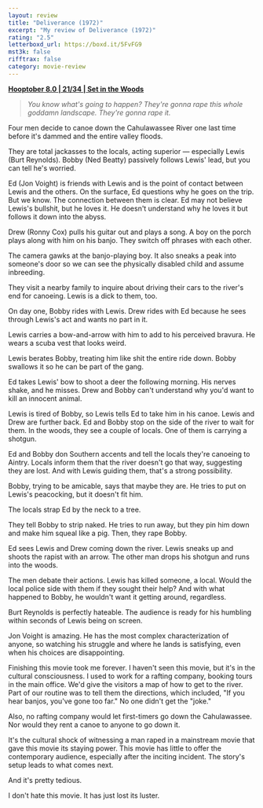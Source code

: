 ```yaml
---
layout: review
title: "Deliverance (1972)"
excerpt: "My review of Deliverance (1972)"
rating: "2.5"
letterboxd_url: https://boxd.it/5FvFG9
mst3k: false
rifftrax: false
category: movie-review
---
```


<b><a href="https://boxd.it/pOvfW/detail" target="_blank" rel="noopener">Hooptober 8.0 | 21/34 | Set in the Woods</a></b>

<blockquote><i>You know what's going to happen? They're gonna rape this whole goddamn landscape. They're gonna rape it.</i></blockquote>

Four men decide to canoe down the Cahulawassee River one last time before it's dammed and the entire valley floods.

They are total jackasses to the locals, acting superior — especially Lewis (Burt Reynolds). Bobby (Ned Beatty) passively follows Lewis' lead, but you can tell he's worried.

Ed (Jon Voight) is friends with Lewis and is the point of contact between Lewis and the others. On the surface, Ed questions why he goes on the trip. But we know. The connection between them is clear. Ed may not believe Lewis's bullshit, but he loves it. He doesn't understand why he loves it but follows it down into the abyss.

Drew (Ronny Cox) pulls his guitar out and plays a song. A boy on the porch plays along with him on his banjo. They switch off phrases with each other.

The camera gawks at the banjo-playing boy. It also sneaks a peak into someone's door so we can see the physically disabled child and assume inbreeding.

They visit a nearby family to inquire about driving their cars to the river's end for canoeing. Lewis is a dick to them, too.

On day one, Bobby rides with Lewis. Drew rides with Ed because he sees through Lewis's act and wants no part in it.

Lewis carries a bow-and-arrow with him to add to his perceived bravura. He wears a scuba vest that looks weird.

Lewis berates Bobby, treating him like shit the entire ride down. Bobby swallows it so he can be part of the gang.

Ed takes Lewis' bow to shoot a deer the following morning. His nerves shake, and he misses. Drew and Bobby can't understand why you'd want to kill an innocent animal.

Lewis is tired of Bobby, so Lewis tells Ed to take him in his canoe. Lewis and Drew are further back. Ed and Bobby stop on the side of the river to wait for them. In the woods, they see a couple of locals. One of them is carrying a shotgun.

Ed and Bobby don Southern accents and tell the locals they're canoeing to Aintry. Locals inform them that the river doesn't go that way, suggesting they are lost. And with Lewis guiding them, that's a strong possibility.

Bobby, trying to be amicable, says that maybe they are. He tries to put on Lewis's peacocking, but it doesn't fit him.

The locals strap Ed by the neck to a tree.

They tell Bobby to strip naked. He tries to run away, but they pin him down and make him squeal like a pig. Then, they rape Bobby.

Ed sees Lewis and Drew coming down the river. Lewis sneaks up and shoots the rapist with an arrow. The other man drops his shotgun and runs into the woods.

The men debate their actions. Lewis has killed someone, a local. Would the local police side with them if they sought their help? And with what happened to Bobby, he wouldn't want it getting around, regardless.

Burt Reynolds is perfectly hateable. The audience is ready for his humbling within seconds of Lewis being on screen.

Jon Voight is amazing. He has the most complex characterization of anyone, so watching his struggle and where he lands is satisfying, even when his choices are disappointing.

Finishing this movie took me forever. I haven't seen this movie, but it's in the cultural consciousness. I used to work for a rafting company, booking tours in the main office. We'd give the visitors a map of how to get to the river. Part of our routine was to tell them the directions, which included, "If you hear banjos, you've gone too far." No one didn't get the "joke."

Also, no rafting company would let first-timers go down the Cahulawassee. Nor would they rent a canoe to anyone to go down it.

It's the cultural shock of witnessing a man raped in a mainstream movie that gave this movie its staying power. This movie has little to offer the contemporary audience, especially after the inciting incident. The story's setup leads to what comes next.

And it's pretty tedious.

I don't hate this movie. It has just lost its luster.
